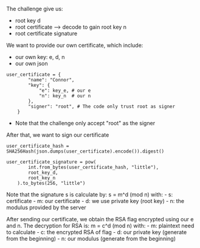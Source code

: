 The challenge give us:
- root key d
- root certificate --> decode to gain root key n
- root certificate signature

We want to provide our own certificate, which include:
- our own key: e, d, n
- our own json 
```
user_certificate = {
        "name": "Connor",
        "key": {
            "e": key_e, # our e
            "n": key_n  # our n
        },
        "signer": "root", # The code only trust root as signer
    }
```
- Note that the challenge only accept "root" as the signer

After that, we want to sign our certificate
```
user_certificate_hash = SHA256Hash(json.dumps(user_certificate).encode()).digest()

user_certificate_signature = pow(
        int.from_bytes(user_certificate_hash, "little"),
        root_key_d,
        root_key_n
    ).to_bytes(256, "little")

```
Note that the signature s is calculate by:
    s = m^d (mod n)
with: - s: certificate
      - m: our certificate
      - d: we use private key (root key) 
      - n: the modulus provided by the server

After sending our certificate, we obtain the RSA flag encrypted using our e and n.
The decryption for RSA is:
    m = c^d (mod n)
with: - m: plaintext need to calculate
      - c: the encrypted RSA of flag
      - d: our private key (generate from the beginning)
      - n: our modulus (generate from the beginning)